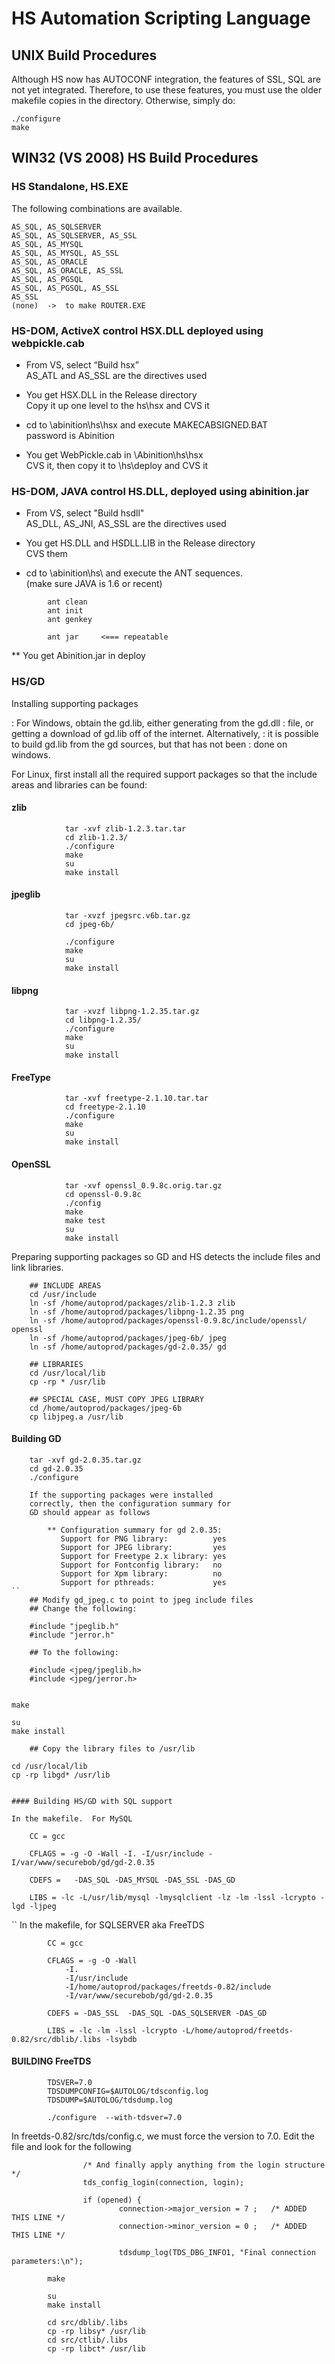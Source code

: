 # HS Automation Scripting Language

## UNIX Build Procedures

Although HS now has AUTOCONF integration, the features of SSL, SQL are not yet integrated.  Therefore, to use these features, you must use the older makefile copies in the directory.  Otherwise, simply do:

```
./configure
make
```

## WIN32 (VS 2008) HS Build Procedures

### HS Standalone, HS.EXE

The following combinations are available.
```
AS_SQL, AS_SQLSERVER
AS_SQL, AS_SQLSERVER, AS_SSL
AS_SQL, AS_MYSQL
AS_SQL, AS_MYSQL, AS_SSL
AS_SQL, AS_ORACLE
AS_SQL, AS_ORACLE, AS_SSL
AS_SQL, AS_PGSQL
AS_SQL, AS_PGSQL, AS_SSL
AS_SSL
(none)  ->  to make ROUTER.EXE
```

### HS-DOM, ActiveX control HSX.DLL deployed using webpickle.cab

* From VS, select “Build hsx”  
 AS_ATL and AS_SSL are the directives used

* You get HSX.DLL in the Release directory  
Copy it up one level to the hs\hsx and CVS it

* cd to \abinition\hs\hsx and execute MAKECABSIGNED.BAT  
password is Abinition

* You get WebPickle.cab in \Abinition\hs\hsx  
CVS it, then copy it to \hs\deploy and CVS it

### HS-DOM, JAVA control HS.DLL, deployed using abinition.jar

* From VS, select "Build hsdll"  
AS_DLL, AS_JNI, AS_SSL are the directives used

* You get HS.DLL and HSDLL.LIB in the Release directory  
CVS them

* cd to \abinition\hs\ and execute the ANT sequences.  
(make sure JAVA is 1.6 or recent)

```
		ant clean
		ant init
		ant genkey
		
		ant jar		<=== repeatable
```

** You get Abinition.jar in deploy
	
### HS/GD

Installing supporting packages
	
: For Windows, obtain the gd.lib, either generating from the gd.dll 
: file, or getting a download of gd.lib off of the internet.  Alternatively,
: it is possible to build gd.lib from the gd sources, but that has not been
: done on windows.

For Linux, first install all the required support packages so that the include
areas and libraries can be found:

#### zlib
```
			tar -xvf zlib-1.2.3.tar.tar
			cd zlib-1.2.3/
			./configure
			make
			su
			make install
```
#### jpeglib

```
			tar -xvzf jpegsrc.v6b.tar.gz
			cd jpeg-6b/ 

			./configure
			make
			su
			make install
```
#### libpng
```
			tar -xvzf libpng-1.2.35.tar.gz
			cd libpng-1.2.35/
			./configure
			make
			su
			make install
```
#### FreeType
```
			tar -xvf freetype-2.1.10.tar.tar
			cd freetype-2.1.10
			./configure
			make
			su
			make install
```
#### OpenSSL
```
			tar -xvf openssl_0.9.8c.orig.tar.gz
			cd openssl-0.9.8c
			./config
			make
			make test
			su
			make install
```

Preparing supporting packages so GD and HS detects the include
files and link libraries.

```
	## INCLUDE AREAS
	cd /usr/include
	ln -sf /home/autoprod/packages/zlib-1.2.3 zlib
	ln -sf /home/autoprod/packages/libpng-1.2.35 png
	ln -sf /home/autoprod/packages/openssl-0.9.8c/include/openssl/ openssl
	ln -sf /home/autoprod/packages/jpeg-6b/ jpeg
	ln -sf /home/autoprod/packages/gd-2.0.35/ gd

	## LIBRARIES
	cd /usr/local/lib
	cp -rp * /usr/lib

	## SPECIAL CASE, MUST COPY JPEG LIBRARY
	cd /home/autoprod/packages/jpeg-6b
	cp libjpeg.a /usr/lib
```

#### Building GD

```
	tar -xvf gd-2.0.35.tar.gz
	cd gd-2.0.35
	./configure
```
		If the supporting packages were installed
		correctly, then the configuration summary for
		GD should appear as follows
```
		** Configuration summary for gd 2.0.35:
		   Support for PNG library:          yes
		   Support for JPEG library:         yes
		   Support for Freetype 2.x library: yes
		   Support for Fontconfig library:   no
		   Support for Xpm library:          no
		   Support for pthreads:             yes
``
	## Modify gd_jpeg.c to point to jpeg include files
	## Change the following:
```	
		#include "jpeglib.h"
		#include "jerror.h"
```
	## To the following:
```
		#include <jpeg/jpeglib.h>
		#include <jpeg/jerror.h>
```
```
	make
	
	su
	make install
```
	## Copy the library files to /usr/lib
```
	cd /usr/local/lib
	cp -rp libgd* /usr/lib
```

#### Building HS/GD with SQL support

In the makefile.  For MySQL
```
		CC = gcc

		CFLAGS = -g -O -Wall -I. -I/usr/include -I/var/www/securebob/gd/gd-2.0.35

		CDEFS =   -DAS_SQL -DAS_MYSQL -DAS_SSL -DAS_GD

		LIBS = -lc -L/usr/lib/mysql -lmysqlclient -lz -lm -lssl -lcrypto -lgd -ljpeg
``
	In the makefile, for SQLSERVER aka FreeTDS
```
		CC = gcc

		CFLAGS = -g -O -Wall 
			-I. 
			-I/usr/include 
			-I/home/autoprod/packages/freetds-0.82/include 
			-I/var/www/securebob/gd/gd-2.0.35

		CDEFS = -DAS_SSL  -DAS_SQL -DAS_SQLSERVER -DAS_GD

		LIBS = -lc -lm -lssl -lcrypto -L/home/autoprod/freetds-0.82/src/dblib/.libs -lsybdb
```

#### BUILDING FreeTDS
```
		TDSVER=7.0
		TDSDUMPCONFIG=$AUTOLOG/tdsconfig.log
		TDSDUMP=$AUTOLOG/tdsdump.log

		./configure  --with-tdsver=7.0
```

In freetds-0.82/src/tds/config.c, we must force the version to 7.0.
Edit the file and look for the following
```	
	        	/* And finally apply anything from the login structure */
        		tds_config_login(connection, login);

	        	if (opened) {
        	        	connection->major_version = 7 ;   /* ADDED THIS LINE */
                		connection->minor_version = 0 ;	  /* ADDED THIS LINE */

	                	tdsdump_log(TDS_DBG_INFO1, "Final connection parameters:\n");

```
```
		make

		su
		make install

		cd src/dblib/.libs
		cp -rp libsy* /usr/lib
		cd src/ctlib/.libs
		cp -rp libct* /usr/lib
```






			

